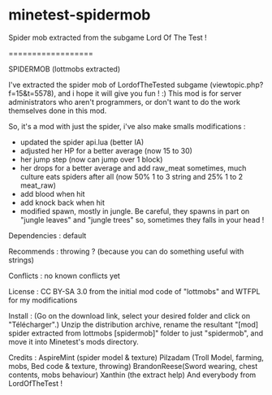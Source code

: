 minetest-spidermob
==================

Spider mob extracted from the subgame Lord Of The Test !

==================

SPIDERMOB (lottmobs extracted)

I've extracted the spider mob of LordofTheTested subgame (viewtopic.php?f=15&t=5578), and i hope it will give you fun ! :)
This mod is for server administrators who aren't programmers, or don't want to do the work themselves done in this mod.

So, it's a mod with just the spider, i've also make smalls modifications :
- updated the spider api.lua (better IA)
- adjusted her HP for a better average (now 15 to 30)
- her jump step (now can jump over 1 block) 
- her drops for a better average and add raw_meat sometimes, much culture eats spiders after all (now 50% 1 to 3 string and 25% 1 to 2 meat_raw)
- add blood when hit
- add knock back when hit
- modified spawn, mostly in jungle. Be careful, they spawns in part on "jungle leaves" and "jungle trees" so, sometimes they falls in your head !

Dependencies : default

Recommends : throwing ? (because you can do something useful with strings)

Conflicts : no known conflicts yet

License : CC BY-SA 3.0 from the initial mod code of "lottmobs" and WTFPL for my modifications

Install : (Go on the download link, select your desired folder and click on "Télécharger".) Unzip the distribution archive, rename the resultant "[mod] spider extracted from lottmobs [spidermob]" folder to just "spidermob", and move it into Minetest's mods directory.

Credits : 
AspireMint (spider model & texture)
Pilzadam (Troll Model, farming, mobs, Bed code & texture, throwing)
BrandonReese(Sword wearing, chest contents, mobs behaviour)
Xanthin (the extract help)
And everybody from LordOfTheTest !
